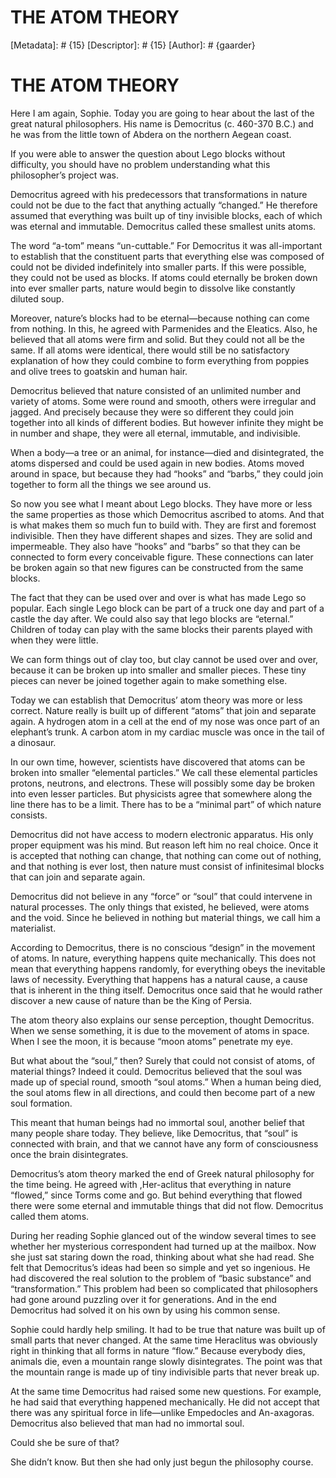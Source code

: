 # THE ATOM THEORY
[Metadata]: # {15}
[Descriptor]: # {15}
[Author]: # {gaarder}
# THE ATOM THEORY
Here I am again, Sophie. Today you are going to hear about the last of the
great natural philosophers. His name is Democritus (c. 460-370 B.C.) and he was
from the little town of Abdera on the northern Aegean coast.

If you were able to answer the question about Lego blocks without difficulty,
you should have no problem understanding what this philosopher’s project was.

Democritus agreed with his predecessors that transformations in nature could
not be due to the fact that anything actually “changed.” He therefore assumed
that everything was built up of tiny invisible blocks, each of which was
eternal and immutable. Democritus called these smallest units atoms.

The word “a-tom” means “un-cuttable.” For Democritus it was all-important to
establish that the constituent parts that everything else was composed of could
not be divided indefinitely into smaller parts. If this were possible, they
could not be used as blocks. If atoms could eternally be broken down into ever
smaller parts, nature would begin to dissolve like constantly diluted soup.

Moreover, nature’s blocks had to be eternal—because nothing can come from
nothing. In this, he agreed with Parmenides and the Eleatics. Also, he believed
that all atoms were firm and solid. But they could not all be the same. If all
atoms were identical, there would still be no satisfactory explanation of how
they could combine to form everything from poppies and olive trees to goatskin
and human hair.

Democritus believed that nature consisted of an unlimited number and variety of
atoms. Some were round and smooth, others were irregular and jagged. And
precisely because they were so different they could join together into all
kinds of different bodies. But however infinite they might be in number and
shape, they were all eternal, immutable, and indivisible.

When a body—a tree or an animal, for instance—died and disintegrated, the atoms
dispersed and could be used again in new bodies. Atoms moved around in space,
but because they had “hooks” and “barbs,” they could join together to form all
the things we see around us.

So now you see what I meant about Lego blocks. They have more or less the same
properties as those which Democritus ascribed to atoms. And that is what makes
them so much fun to build with. They are first and foremost indivisible. Then
they have different shapes and sizes. They are solid and impermeable. They also
have “hooks” and “barbs” so that they can be connected to form every
conceivable figure. These connections can later be broken again so that new
figures can be constructed from the same blocks.

The fact that they can be used over and over is what has made Lego so popular.
Each single Lego block can be part of a truck one day and part of a castle the
day after. We could also say that lego blocks are “eternal.” Children of today
can play with the same blocks their parents played with when they were little.

We can form things out of clay too, but clay cannot be used over and over,
because it can be broken up into smaller and smaller pieces. These tiny pieces
can never be joined together again to make something else.

Today we can establish that Democritus’ atom theory was more or less correct.
Nature really is built up of different “atoms” that join and separate again. A
hydrogen atom in a cell at the end of my nose was once part of an elephant’s
trunk. A carbon atom in my cardiac muscle was once in the tail of a dinosaur.

In our own time, however, scientists have discovered that atoms can be broken
into smaller “elemental particles.” We call these elemental particles protons,
neutrons, and electrons. These will possibly some day be broken into even
lesser particles. But physicists agree that somewhere along the line there has
to be a limit. There has to be a “minimal part” of which nature consists.

Democritus did not have access to modern electronic apparatus. His only proper
equipment was his mind. But reason left him no real choice. Once it is accepted
that nothing can change, that nothing can come out of nothing, and that nothing
is ever lost, then nature must consist of infinitesimal blocks that can join
and separate again.

Democritus did not believe in any “force” or “soul” that could intervene in
natural processes. The only things that existed, he believed, were atoms and
the void. Since he believed in nothing but material things, we call him a
materialist.

According to Democritus, there is no conscious “design” in the movement of
atoms. In nature, everything happens quite mechanically. This does not mean
that everything happens randomly, for everything obeys the inevitable laws of
necessity. Everything that happens has a natural cause, a cause that is
inherent in the thing itself. Democritus once said that he would rather
discover a new cause of nature than be the King of Persia.

The atom theory also explains our sense perception, thought Democritus. When we
sense something, it is due to the movement of atoms in space. When I see the
moon, it is because “moon atoms” penetrate my eye.

But what about the “soul,” then? Surely that could not consist of atoms, of
material things? Indeed it could. Democritus believed that the soul was made up
of special round, smooth “soul atoms.” When a human being died, the soul atoms
flew in all directions, and could then become part of a new soul formation.

This meant that human beings had no immortal soul, another belief that many
people share today. They believe, like Democritus, that “soul” is connected
with brain, and that we cannot have any form of consciousness once the brain
disintegrates.

Democritus’s atom theory marked the end of Greek natural philosophy for the
time being. He agreed with ,Her-aclitus that everything in nature “flowed,”
since Torms come and go. But behind everything that flowed there were some
eternal and immutable things that did not flow. Democritus called them atoms.

During her reading Sophie glanced out of the window several times to see
whether her mysterious correspondent had turned up at the mailbox. Now she just
sat staring down the road, thinking about what she had read. She felt that
Democritus’s ideas had been so simple and yet so ingenious. He had discovered
the real solution to the problem of “basic substance” and “transformation.”
This problem had been so complicated that philosophers had gone around puzzling
over it for generations. And in the end Democritus had solved it on his own by
using his common sense.

Sophie could hardly help smiling. It had to be true that nature was built up of
small parts that never changed. At the same time Heraclitus was obviously right
in thinking that all forms in nature “flow.” Because everybody dies, animals
die, even a mountain range slowly disintegrates. The point was that the
mountain range is made up of tiny indivisible parts that never break up.

At the same time Democritus had raised some new questions. For example, he had
said that everything happened mechanically. He did not accept that there was
any spiritual force in life—unlike Empedocles and An-axagoras. Democritus also
believed that man had no immortal soul.

Could she be sure of that?

She didn’t know. But then she had only just begun the philosophy course.

